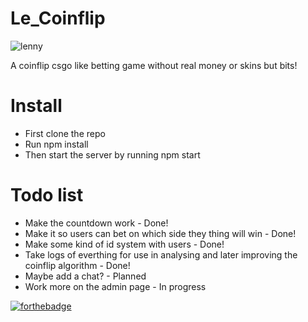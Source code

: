 # Le_Coinflip
![lenny](http://i.imgur.com/CPFakg7.gif?noredirect)

A coinflip csgo like betting game without real money or skins but bits!

# Install
 * First clone the repo
 * Run npm install
 * Then start the server by running npm start

# Todo list
 * Make the countdown work - Done!
 * Make it so users can bet on which side they thing will win - Done!
 * Make some kind of id system with users - Done!
 * Take logs of everthing for use in analysing and later improving the coinflip algorithm - Done!
 * Maybe add a chat? - Planned
 * Work more on the admin page - In progress
 
 
[![forthebadge](http://forthebadge.com/images/badges/contains-cat-gifs.svg)](http://forthebadge.com)

 
 

